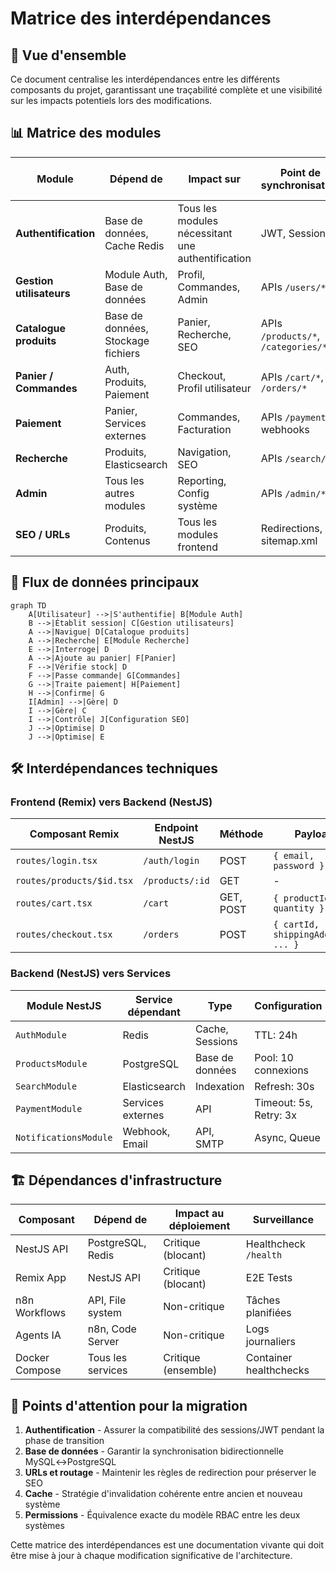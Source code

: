 # Matrice des interdépendances

## 🔄 Vue d'ensemble

Ce document centralise les interdépendances entre les différents composants du projet, garantissant une traçabilité complète et une visibilité sur les impacts potentiels lors des modifications.

## 📊 Matrice des modules

| Module | Dépend de | Impact sur | Point de synchronisation | Priorité de migration |
|--------|-----------|------------|--------------------------|------------------------|
| **Authentification** | Base de données, Cache Redis | Tous les modules nécessitant une authentification | JWT, Sessions | Haute (P1) |
| **Gestion utilisateurs** | Module Auth, Base de données | Profil, Commandes, Admin | APIs `/users/*` | Moyenne (P2) |
| **Catalogue produits** | Base de données, Stockage fichiers | Panier, Recherche, SEO | APIs `/products/*`, `/categories/*` | Haute (P1) |
| **Panier / Commandes** | Auth, Produits, Paiement | Checkout, Profil utilisateur | APIs `/cart/*`, `/orders/*` | Moyenne (P2) |
| **Paiement** | Panier, Services externes | Commandes, Facturation | APIs `/payment/*`, webhooks | Basse (P3) |
| **Recherche** | Produits, Elasticsearch | Navigation, SEO | APIs `/search/*` | Moyenne (P2) |
| **Admin** | Tous les autres modules | Reporting, Config système | APIs `/admin/*` | Basse (P3) |
| **SEO / URLs** | Produits, Contenus | Tous les modules frontend | Redirections, sitemap.xml | Haute (P1) |

## 🔀 Flux de données principaux

```mermaid
graph TD
    A[Utilisateur] -->|S'authentifie| B[Module Auth]
    B -->|Établit session| C[Gestion utilisateurs]
    A -->|Navigue| D[Catalogue produits]
    A -->|Recherche| E[Module Recherche]
    E -->|Interroge| D
    A -->|Ajoute au panier| F[Panier]
    F -->|Vérifie stock| D
    F -->|Passe commande| G[Commandes]
    G -->|Traite paiement| H[Paiement]
    H -->|Confirme| G
    I[Admin] -->|Gère| D
    I -->|Gère| C
    I -->|Contrôle| J[Configuration SEO]
    J -->|Optimise| D
    J -->|Optimise| E
```

## 🛠️ Interdépendances techniques

### Frontend (Remix) vers Backend (NestJS)

| Composant Remix | Endpoint NestJS | Méthode | Payload | Type de données |
|-----------------|-----------------|---------|---------|-----------------|
| `routes/login.tsx` | `/auth/login` | POST | `{ email, password }` | JSON |
| `routes/products/$id.tsx` | `/products/:id` | GET | - | JSON |
| `routes/cart.tsx` | `/cart` | GET, POST | `{ productId, quantity }` | JSON |
| `routes/checkout.tsx` | `/orders` | POST | `{ cartId, shippingAddress, ... }` | JSON |

### Backend (NestJS) vers Services

| Module NestJS | Service dépendant | Type | Configuration |
|---------------|-------------------|------|---------------|
| `AuthModule` | Redis | Cache, Sessions | TTL: 24h |
| `ProductsModule` | PostgreSQL | Base de données | Pool: 10 connexions |
| `SearchModule` | Elasticsearch | Indexation | Refresh: 30s |
| `PaymentModule` | Services externes | API | Timeout: 5s, Retry: 3x |
| `NotificationsModule` | Webhook, Email | API, SMTP | Async, Queue |

## 🏗️ Dépendances d'infrastructure

| Composant | Dépend de | Impact au déploiement | Surveillance |
|-----------|-----------|----------------------|--------------|
| NestJS API | PostgreSQL, Redis | Critique (blocant) | Healthcheck `/health` |
| Remix App | NestJS API | Critique (blocant) | E2E Tests |
| n8n Workflows | API, File system | Non-critique | Tâches planifiées |
| Agents IA | n8n, Code Server | Non-critique | Logs journaliers |
| Docker Compose | Tous les services | Critique (ensemble) | Container healthchecks |

## 📌 Points d'attention pour la migration

1. **Authentification** - Assurer la compatibilité des sessions/JWT pendant la phase de transition
2. **Base de données** - Garantir la synchronisation bidirectionnelle MySQL↔PostgreSQL
3. **URLs et routage** - Maintenir les règles de redirection pour préserver le SEO
4. **Cache** - Stratégie d'invalidation cohérente entre ancien et nouveau système
5. **Permissions** - Équivalence exacte du modèle RBAC entre les deux systèmes

Cette matrice des interdépendances est une documentation vivante qui doit être mise à jour à chaque modification significative de l'architecture.

